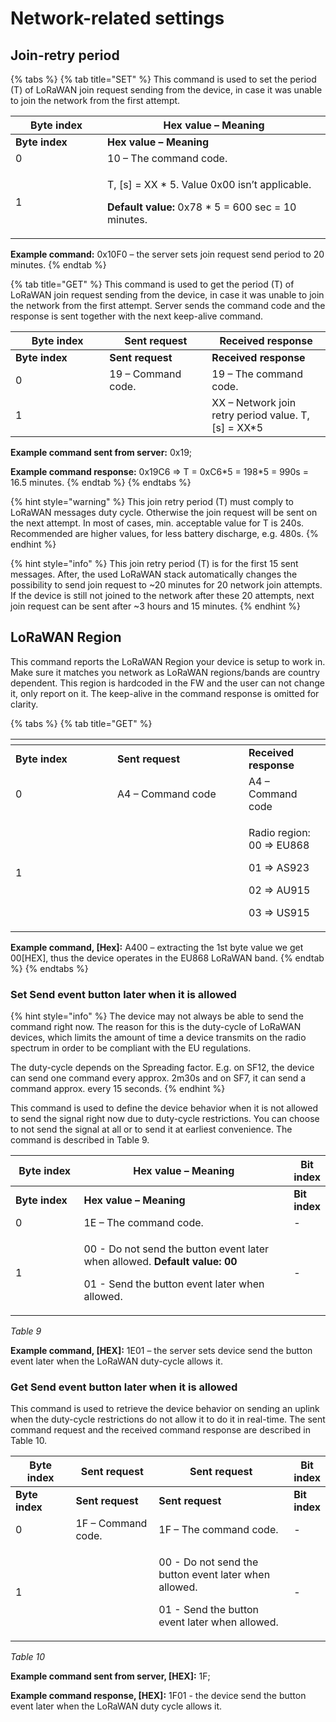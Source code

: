 # Network-related settings

## Join-retry period

{% tabs %}
{% tab title="SET" %}
This command is used to set the period (T) of LoRaWAN join request sending from the device, in case it was unable to join the network from the first attempt.

<table data-header-hidden><thead><tr><th width="131">Byte index</th><th>Hex value – Meaning</th></tr></thead><tbody><tr><td><strong>Byte index</strong></td><td><strong>Hex value – Meaning</strong></td></tr><tr><td>0</td><td>10 – The command code.</td></tr><tr><td>1</td><td><p><span class="math">T, [s] = XX * 5.</span> Value 0x00 isn’t applicable. </p><p><strong>Default value:</strong> 0x78 * 5 = 600 sec = 10 minutes.</p></td></tr></tbody></table>

**Example command:** 0x10F0 – the server sets join request send period to 20 minutes.
{% endtab %}

{% tab title="GET" %}
This command is used to get the period (T) of LoRaWAN join request sending from the device, in case it was unable to join the network from the first attempt. Server sends the command code and the response is sent together with the next keep-alive command.

<table data-header-hidden><thead><tr><th width="134.33333333333331">Byte index</th><th width="148">Sent request</th><th>Received response</th></tr></thead><tbody><tr><td><strong>Byte index</strong></td><td><strong>Sent request</strong></td><td><strong>Received response</strong></td></tr><tr><td>0</td><td>19 – Command code.</td><td>19 – The command code.</td></tr><tr><td>1</td><td></td><td>XX – Network join retry period value. <span class="math">T, [s] = XX*5</span></td></tr></tbody></table>

**Example command sent from server:** 0x19;

**Example command response:** 0x19C6 => T = 0xC6\*5 = 198\*5 = 990s = 16.5 minutes.
{% endtab %}
{% endtabs %}

{% hint style="warning" %}
This join retry period (T) must comply to LoRaWAN messages duty cycle. Otherwise the join request will be sent on the next attempt. In most of cases, min. acceptable value for T is 240s. Recommended are higher values, for less battery discharge, e.g. 480s.
{% endhint %}

{% hint style="info" %}
This join retry period (T) is for the first 15 sent messages. After, the used LoRaWAN stack automatically changes the possibility to send join request to \~20 minutes for 20 network join attempts. If the device is still not joined to the network after these 20 attempts, next join request can be sent after \~3 hours and 15 minutes.
{% endhint %}

## LoRaWAN Region

This command reports the LoRaWAN Region your device is setup to work in. Make sure it matches you network as LoRaWAN regions/bands are country dependent. This region is hardcoded in the FW and the user can not change it, only report on it. The keep-alive in the command response is omitted for clarity.

{% tabs %}
{% tab title="GET" %}
<table data-header-hidden><thead><tr><th width="147"></th><th width="194"></th><th></th></tr></thead><tbody><tr><td><strong>Byte index</strong></td><td><strong>Sent request</strong></td><td><strong>Received response</strong></td></tr><tr><td>0</td><td>A4 – Command code</td><td>A4 – Command code</td></tr><tr><td>1</td><td> </td><td><p>Radio region:<br>00 => EU868</p><p>01 => AS923</p><p>02 => AU915</p><p>03 => US915</p></td></tr></tbody></table>

**Example command, \[Hex]:** A400 – extracting the 1st byte value we get 00\[HEX], thus the device operates in the EU868 LoRaWAN band.
{% endtab %}
{% endtabs %}

### Set Send event button later when it is **allowed**

{% hint style="info" %}
The device may not always be able to send the command right now. The reason for this is the duty-cycle of LoRaWAN devices, which limits the amount of time a device transmits on the radio spectrum in order to be compliant with the EU regulations.

The duty-cycle depends on the Spreading factor. E.g. on SF12, the device can send one command every approx. 2m30s and on SF7, it can send a command approx. every 15 seconds.
{% endhint %}

This command is used to define the device behavior when it is not allowed to send the signal right now due to duty-cycle restrictions. You can choose to not send the signal at all or to send it at earliest convenience. The command is described in Table 9.

<table data-header-hidden><thead><tr><th width="150">Byte index</th><th width="593.4285714285713">Hex value – Meaning</th><th data-hidden>Bit index</th></tr></thead><tbody><tr><td><strong>Byte index</strong></td><td><strong>Hex value – Meaning</strong></td><td><strong>Bit index</strong></td></tr><tr><td>0</td><td>1E – The command code.</td><td>-</td></tr><tr><td>1</td><td><p>00 - Do not send the button event later when allowed. <strong>Default value: 00</strong></p><p>01 - Send the button event later when allowed. </p></td><td>-</td></tr></tbody></table>

_Table 9_

**Example command, \[HEX]:** 1E01 – the server sets device send the button event later when the LoRaWAN duty-cycle allows it.

### **Get** Send event button later when it is **allowed**

This command is used to retrieve the device behavior on sending an uplink when the duty-cycle restrictions do not allow it to do it in real-time. The sent command request and the received command response are described in Table 10.&#x20;

<table data-header-hidden><thead><tr><th width="150">Byte index</th><th width="189.63302752293578">Sent request</th><th width="431.22543352601156">Sent request</th><th data-hidden>Bit index</th></tr></thead><tbody><tr><td><strong>Byte index</strong></td><td><strong>Sent request</strong></td><td><strong>Sent request</strong></td><td><strong>Bit index</strong></td></tr><tr><td>0</td><td>1F – Command code.</td><td>1F – The command code.</td><td>-</td></tr><tr><td>1</td><td></td><td><p>00 - Do not send the button event later when allowed.</p><p>01 - Send the button event later when allowed. </p></td><td>-</td></tr></tbody></table>

_Table 10_

**Example command sent from server, \[HEX]:** 1F;

**Example command response, \[HEX]:** 1F01 - the device send the button event later when the LoRaWAN duty cycle allows it.
